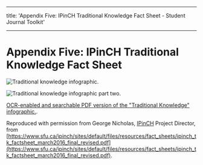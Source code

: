 - - -
title: 'Appendix Five: IPinCH Traditional Knowledge Fact Sheet - Student Journal Toolkit'
- - -
# Appendix Five: IPinCH Traditional Knowledge Fact Sheet

![Traditional knowledge infographic.](./assets/app-5-tk-1.png)

![Traditional knowledge infographic part two.](./assets/app-5-tk-2.png)

[OCR-enabled and searchable PDF version of the "Traditional Knowledge" infographic.](https://www.sfu.ca/ipinch/sites/default/files/resources/fact_sheets/ipinch_tk_factsheet_march2016_final_revised.pdf).

Reproduced with permission from George Nicholas, [IPinCH](https://www.sfu.ca/ipinch/) Project Director, from [https://www.sfu.ca/ipinch/sites/default/files/resources/fact_sheets/ipinch_tk_factsheet_march2016_final_revised.pdf](https://www.sfu.ca/ipinch/sites/default/files/resources/fact_sheets/ipinch_tk_factsheet_march2016_final_revised.pdf).
